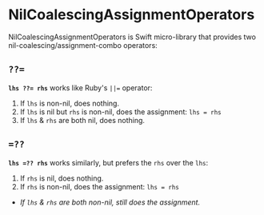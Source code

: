 # NilCoalescingAssignmentOperators

NilCoalescingAssignmentOperators is Swift micro-library that provides two nil-coalescing/assignment-combo operators:

## `??=`

**`lhs ??= rhs`** works like Ruby's `||=` operator:

1. If `lhs` is non-nil, does nothing.
2. If `lhs` is nil but `rhs` is non-nil, does the assignment: `lhs = rhs`
3. If `lhs` & `rhs` are both nil, does nothing.

## `=??`

**`lhs =?? rhs`** works similarly, but prefers the `rhs` over the `lhs`:

1. If `rhs` is nil, does nothing.
2. If `rhs` is non-nil, does the assignment: `lhs = rhs`
  * _If `lhs` & `rhs` are both non-nil, still does the assignment._
